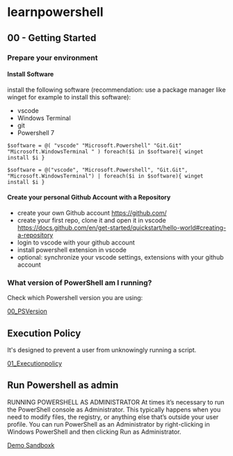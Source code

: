 # learnpowershell

## 00 - Getting Started

### Prepare your environment
#### Install Software
install the following software (recommendation: use a package manager like winget for example to install this software):
- vscode
- Windows Terminal
- git
- Powershell 7 

``$software = @(
"vscode"
"Microsoft.Powershell"
"Git.Git"
"Microsoft.WindowsTerminal "
)
foreach($i in $software){
    winget install $i
}
``

``$software = @("vscode", "Microsoft.Powershell", "Git.Git", "Microsoft.WindowsTerminal") |
foreach($i in $software){
    winget install $i
}
``
#### Create your personal Github Account with a Repository

- create your own Github account https://github.com/
- create your first repo, clone it and open it in vscode https://docs.github.com/en/get-started/quickstart/hello-world#creating-a-repository
- login to vscode with your github account
- install powershell extension in vscode
- optional: synchronize your vscode settings, extensions with your github account

### What version of PowerShell am I running?
Check which Powershell version you are using:  

[00_PSVersion](00_GettingStared/../00_GettingStarted/00_PSVersion.ps1)

## Execution Policy
It's designed to prevent a user from unknowingly running a script.  

[01_Executionpolicy](00_GettingStared/../00_GettingStarted/01_Executionpolicy.ps1)


## Run Powershell as admin
RUNNING POWERSHELL AS ADMINISTRATOR At times it’s necessary to run the PowerShell console as Administrator. This typically happens when you need to modify files, the registry, or anything else that’s outside your user profile.  You can run PowerShell as an Administrator by right-clicking in Windows PowerShell and then clicking Run as Administrator.

[Demo Sandboxk](00_GettingStared/../00_GettingStarted/Demo/demo-sandbox-readme.md)